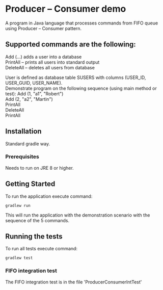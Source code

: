 
# Producer – Consumer demo
A program in Java language that processes commands from FIFO queue using Producer – Consumer pattern.

## Supported commands are the following:
Add (...) adds a user into a database  
PrintAll – prints all users into standard output  
DeleteAll – deletes all users from database  

User is defined as database table SUSERS with columns (USER_ID, USER_GUID, USER_NAME).  
Demonstrate program on the following sequence (using main method or test):
Add (1, "a1", "Robert")  
Add (2, "a2", "Martin")  
PrintAll  
DeleteAll  
PrintAll  

## Installation
Standard gradle way.

### Prerequisites
Needs to run on JRE 8 or higher.

## Getting Started
To run the application execute command:
```
gradlew run
```
This will run the application with the demonstration scenario with the sequence of the 5 commands.

## Running the tests
To run all tests execute command:
```
gradlew test
```

### FIFO integration test
The FIFO integration test is in the file 'ProducerConsumerIntTest'
